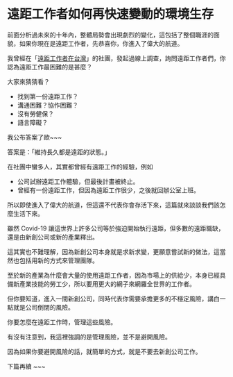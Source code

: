 # 遠距工作者如何再快速變動的環境生存

前面分析過未來的十年內，整體局勢會出現劇烈的變化，這包括了整個職涯的面貌，如果你現在是遠距工作者，先恭喜你，你進入了偉大的航道。

我曾經在「[遠距工作者在台灣](https://www.facebook.com/groups/1190343134374259/)」的社團，發起過線上調查，詢問遠距工作者們，你認為遠距工作最困難的是甚麼？

大家來猜猜看？

- 找到第一份遠距工作？
- 溝通困難？協作困難？
- 沒有勞健保？
- 語言障礙？

我公布答案了歐~~~

答案是：「維持長久都是遠距的狀態。」

在社團中蠻多人，其實都曾經有遠距工作的經驗，例如

- 公司試辦遠距工作體驗，但最後計畫被終止。
- 曾經有一份遠距工作，但因為遠距工作很少，之後就回辦公室上班。

所以即使進入了偉大的航道，但這還不代表你會存活下來，這篇就來談談我們該怎麼生活下來。

雖然 Covid-19 讓這世界上許多公司等於強迫開始執行遠距，但多數的遠距職缺，還是由新創公司或新的產業釋出。

這其實也不難理解，因為新創公司本身就是求新求變，更願意嘗試新的做法，這當然也包括用新的方式來管理團隊。

至於新的產業為什麼會大量的使用遠距工作者，因為市場上的供給少，本身已經具備新產業技能的勞工少，所以要用更大的網子來網羅全世界的工作者。

但你要知道，進入一間新創公司，同時代表你需要承擔更多的不穩定風險，講白一點就是公司倒閉的風險。

你要怎麼在遠距工作時，管理這些風險。

有沒有注意到，我這裡強調的是管理風險，並不是避開風險。

因為如果你要避開風險的話，就簡單的方式，就是不要去新創公司工作。

下篇再續 ~~~